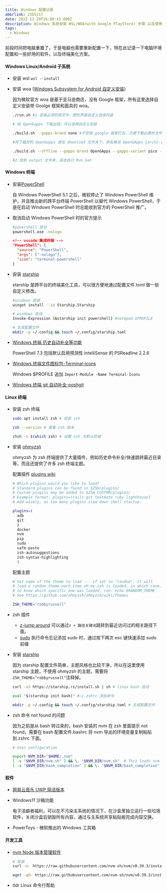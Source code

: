 ```yaml
---
title: Windows 配置记录
abbrlink: 23b5217
date: 2022-12-29T16:00:43.000Z
description: Windows 系统安装 WSL/WOA(with Google PlayStore) 步骤 以及使用 starship 和 zsh 搭配的终端美化方案，以及 PowerToys 等 Winodws 软件推荐。
tags:
  - Windows
---
```


前段时间把电脑重置了，于是电脑也需要重新配置一下，特在此记录一下电脑环境配置和一些好用的软件，以及终端美化方案。

#### Windows Linux/Android 子系统

- 安装 wsl `wsl --install`

- 安装 woa ([Windows Subsystem for Android 自定义安装](https://github.com/LSPosed/MagiskOnWSALocal))

  因为微软官方 woa 是基于亚马逊商店，没有 Google 框架，所有这里选择自定义安装带 Goolge 框架和面具的 woa。

  ```bash
  ./run.sh #1.安装必须的库文件，图形界面自定义选择内容

  # 如 OpenGapps 下载出错，可以选择自定义安装

  ./build.sh --gapps-brand none #不安装 google 框架打包，方便下载必要的文件，此步会生成 download 和 output 文件夹

  #将下载好的 OpenGapps 放在 download 文件夹下，命名格式 OpenGApps-{arch}-{variant}.zip

  ./build.sh --offline --gapps-brand OpenGApps --gapps-variant pico --remove-amazon # 以离线方式重新打包，

  #2.找到 output 文件夹，双击执行 Run.bat
  ```

#### Windows 终端

- 安装[PowerShell](https://learn.microsoft.com/en-us/powershell/)

  自 Windows PowerShell 5.1 之后，微软停止了 Windows PowerShell 维护，并且推出新的跨平台终端 PowerShell 以替代 Windows PowerShell，于是在启动 Windows PowerShell 时总能收到官方的 PowerShell 推广。

- 取消启动 Windows PowerShell 时的官方提示

  ```bash
  #powershell 启动
  powershell.exe -nologo
  ```

  ```json
  <!-- vscode 集成终端 -->
  "PowerShell": {
    "source": "PowerShell",
    "args": ["-nologo"],
    "icon": "terminal-powershell"
  }
  ```

- 安装 [starship](https://starship.rs/)

  starship 是跨平台的终端美化工具，可以很方便地通过配置文件.toml 做一些自定义修改。

  ```bash
  #windows 安装
  winget install --id Starship.Starship

  # windows 启动
  Invoke-Expression (&starship init powershell) #notepad $PROFILE

  # 生成配置文件
  mkdir -p ~/.config && touch ~/.config/starship.toml
  ```

- [Windows 终端 历史自动补全等功能](https://learn.microsoft.com/en-us/powershell/module/psreadline/about/about_psreadline?view=powershell-7.3)

  PowerShell 7.3 包括默认启用预测性 IntelliSense 的 PSReadline 2.2.6

- [Windows 终端文件图标包-Terminal-icons](https://github.com/devblackops/Terminal-Icons)

  Windows $PROFILE 追加 `Import-Module -Name Terminal-Icons`

- [Windows 终端 git 自动补全-poshgit](https://github.com/dahlbyk/posh-git)

#### Linux 终端

- 安装 zsh 终端

  ```bash
  sudo apt install zsh # 安装 zsh

  zsh --version # 查看 zsh 版本

  chsh -s $(which zsh) # 设置 zsh 为默认终端
  ```

- 安装 [ohmyzsh](https://github.com/ohmyzsh/ohmyzsh)

  ohmyzsh 为 zsh 终端提供了大量插件，例如历史命令补全/快速跳转最近目录等，而且还提供了许多 zsh 终端主题。

  配置插件 [plugins wiki](https://github.com/ohmyzsh/ohmyzsh/wiki/Plugins)

  ```bash
  # Which plugins would you like to load?
  # Standard plugins can be found in $ZSH/plugins/
  # Custom plugins may be added to $ZSH_CUSTOM/plugins/
  # Example format: plugins=(rails git textmate ruby lighthouse)
  # Add wisely, as too many plugins slow down shell startup.

  plugins=(
    adb
    git
    z
    docker
    nvm
    pip
    sudo
    safe-paste
    zsh-autosuggestions
    zsh-syntax-highlighting
    )
  ```

  配置主题

  ```bash
  # Set name of the theme to load --- if set to "random", it will
  # load a random theme each time oh-my-zsh is loaded, in which case,
  # to know which specific one was loaded, run: echo $RANDOM_THEME
  # See https://github.com/ohmyzsh/ohmyzsh/wiki/Themes

  ZSH_THEME="robbyrussell"
  ```

- zsh 插件

  - [z-jump around](https://github.com/ohmyzsh/ohmyzsh/tree/master/plugins/z) 可以通过`z + 路径关键词`跳转到最近访问过的相关路径下面。
  - [sudo](https://github.com/ohmyzsh/ohmyzsh/tree/master/plugins/sudo) 执行命令忘记添加 sudo 时，通过按下两次 esc 键快速添加 sudo 前缀

- 安装 [starship](https://starship.rs/)

  因为 starship 配置文件简单，主题风格也比较干净，所以在这里使用 starship 主题，不使用 ohmyzsh 的主题，需要将`ZSH_THEME="robbyrussell"`注释掉。

  ```bash
  curl -sS https://starship.rs/install.sh | sh # linux bash 启动

  eval "$(starship init bash)" #~/.zshrc 添加命令

  mkdir -p ~/.config && touch ~/.config/starship.toml # 生成配置文件
  ```

- zsh 命令 not found 的问题

  因为之前是从 bash 转过来的，bash 安装的 nvm 在 zsh 里面提示 not found，需要在 bash 配置文件.bashrc 将 nvm 导出的环境变量复制粘贴到.zshrc 下面。

  ```bash
  # User configuration

  export NVM_DIR="$HOME/.nvm"
  [ -s "$NVM_DIR/nvm.sh" ] && \. "$NVM_DIR/nvm.sh"  # This loads nvm
  [ -s "$NVM_DIR/bash_completion" ] && \. "$NVM_DIR/bash_completion"  # This loads nvm bash_completion
  ```

#### 软件

- [网易云音乐 UWP 简洁版本](https://github.com/JasonWei512/NetEase-Cloud-Music-UWP-Repack)

- Windows11 沙箱功能

  电子洁癖者福利，可以在不污染主系统的情况下，在沙盒里独立运行一些垃圾软件，关闭沙盒后销毁所有内容，通过与主系统共享粘贴板完成内容交换。

- PowerToys - 微软推出的 Windows 工具箱

#### 开发工具

- [nvm Node 版本管理软件](https://github.com/nvm-sh/nvm)

  ```bash
  # 安装
  curl -o- https://raw.githubusercontent.com/nvm-sh/nvm/v0.39.3/install.sh | bash

  wget -qO- https://raw.githubusercontent.com/nvm-sh/nvm/v0.39.3/install.sh | bash
  ```

- tldr Linux 命令行帮助
